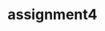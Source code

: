 <!doctype html>
<html lang="en">
  <head>
    <meta charset="utf-8">
    <script src="script.js"></script>
  </head>
<body>
  <h1>assignment4</h1>
</body>
</html>
